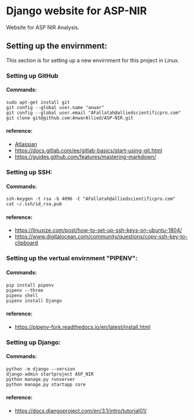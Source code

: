 # Django website for ASP-NIR
Website for ASP NIR Analysis.

## Setting up the envirnment:
This section is for setting up a new envirnment for this project in Linux.

### Setting up GitHub
#### Commands:
```
sudo apt-get install git
git config --global user.name "anwar"
git config --global user.email "AFallatah@alliedscientificpro.com"
git clone git@github.com:AnwarAllied/ASP-NIR.git
```

#### reference:
* [Atlassian](https://www.atlassian.com/git/tutorials/setting-up-a-repository)
* https://docs.gitlab.com/ee/gitlab-basics/start-using-git.html
* https://guides.github.com/features/mastering-markdown/

### Setting up SSH:
#### Commands:
```
ssh-keygen -t rsa -b 4096 -C "AFallatah@alliedscientificpro.com"
cat ~/.ssh/id_rsa.pub

```
#### reference:
* https://linuxize.com/post/how-to-set-up-ssh-keys-on-ubuntu-1804/
* https://www.digitalocean.com/community/questions/copy-ssh-key-to-clipboard


### Setting up the vertual envirnment "PIPENV":

#### Commands:
```
pip install pipenv
pipenv --three
pipenv shell
pipenv install Django
```
#### reference:
* https://pipenv-fork.readthedocs.io/en/latest/install.html

### Setting up Django:

#### Commands:
```
python -m django --version
django-admin startproject ASP_NIR
python manage.py runserver
python manage.py startapp core
```
#### reference:
* https://docs.djangoproject.com/en/3.1/intro/tutorial01/